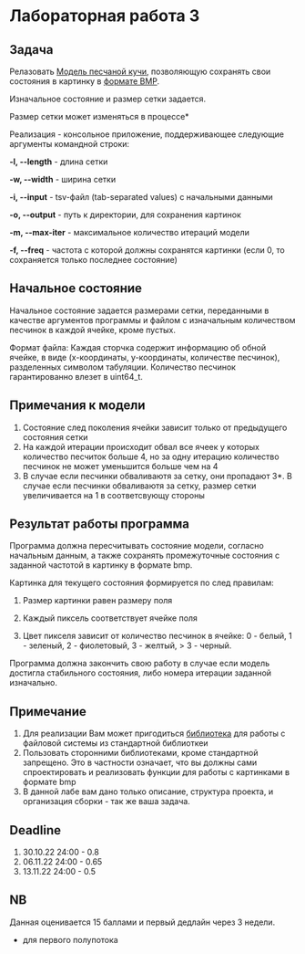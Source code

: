 # Лабораторная работа 3

## Задача 

Релазовать [Модель песчаной кучи](https://en.wikipedia.org/wiki/Abelian_sandpile_model), позволяющую сохранять свои состояния в картинку в [формате BMP](https://en.wikipedia.org/wiki/BMP_file_format). 

Изначальное состояние и размер сетки задается.  

Размер сетки может изменяться в процессе*

Реализация - консольное приложение, поддерживающее следующие аргументы командной строки:

  **-l, --length**   - длина сетки
  
  **-w, --width**    - ширина сетки     
  
  **-i, --input**    - tsv-файл (tab-separated values) c начальными данными
  
  **-o, --output**   - путь к директории, для сохранения картинок
  
  **-m, --max-iter** - максимальное количество итераций модели
  
  **-f, --freq**     - частота с которой должны сохранятся картинки (если 0, то сохраняется только последнее состояние)
  
## Начальное состояние

Начальное состояние задается размерами сетки, переданными в качестве аргументов программы и файлом с изначальным количеством песчинок в каждой ячейке, кроме пустых.

Формат файла: 
Каждая сторчка содержит информацию об обной ячейке, в виде (x-координаты, y-координаты, количестве песчинок), разделенных символом табуляции. Количество песчинок гарантированно влезет в uint64_t. 

## Примечания к модели

1. Состояние след поколения ячейки зависит только от предыдущего состояния сетки
2. На каждой итерации происходит обвал все ячеек у которых количество песчиток больше 4, но за одну итерацию количество песчинок не может уменьшится больше чем на 4
3. В случае если песчинки обваливаютя за сетку, они пропадают
3*. В случае если песчинки обваливаютя за сетку, размер сетки увеличивается на 1 в соответсвующу стороны

## Результат работы программа

Программа должна пересчитывать состояние модели, согласно начальным данным, а также сохранять промежуточные состояния с заданной частотой в картинку в формате bmp.

Картинка для текущего состояния формируется по след правилам:

1. Размер картинки равен размеру поля

2. Каждый пиксель соответствует ячейке поля

3. Цвет пикселя зависит от количество песчинок  в ячейке: 0 - белый, 1 - зеленый, 2 - фиолетовый, 3 - желтый, > 3 - черный.

Программа должна закончить свою работу в случае если модель достигла стабильного состояния, либо номера итерации заданной изначально. 

## Примечание

1. Для реализации Вам может пригодиться [библиотека](https://en.cppreference.com/w/cpp/filesystem) для работы с файловой системы из стандартной библиоткеи 
2. Пользовать сторонними библиотеками, кроме стандартной запрещено. Это в частности означает, что вы должны сами спроектировать и реализовать функции для работы с картинками в формате bmp
3. В данной лабе вам дано только описание, структура проекта, и организация сборки - так же ваша задача. 

## Deadline

1. 30.10.22 24:00 - 0.8
2. 06.11.22 24:00 - 0.65
3. 13.11.22 24:00 - 0.5

## NB

Данная оценивается 15 баллами и первый дедлайн через 3 недели.
* для первого полупотока



  
